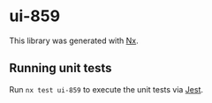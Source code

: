 # ui-859

This library was generated with [Nx](https://nx.dev).

## Running unit tests

Run `nx test ui-859` to execute the unit tests via [Jest](https://jestjs.io).
